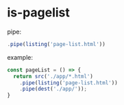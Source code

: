 # is-pagelist

pipe:
```javascript
.pipe(listing('page-list.html'))
```

example:
```javascript
const pageList = () => {
  return src('./app/*.html')
    .pipe(listing('page-list.html'))
    .pipe(dest('./app/'));
}
```
